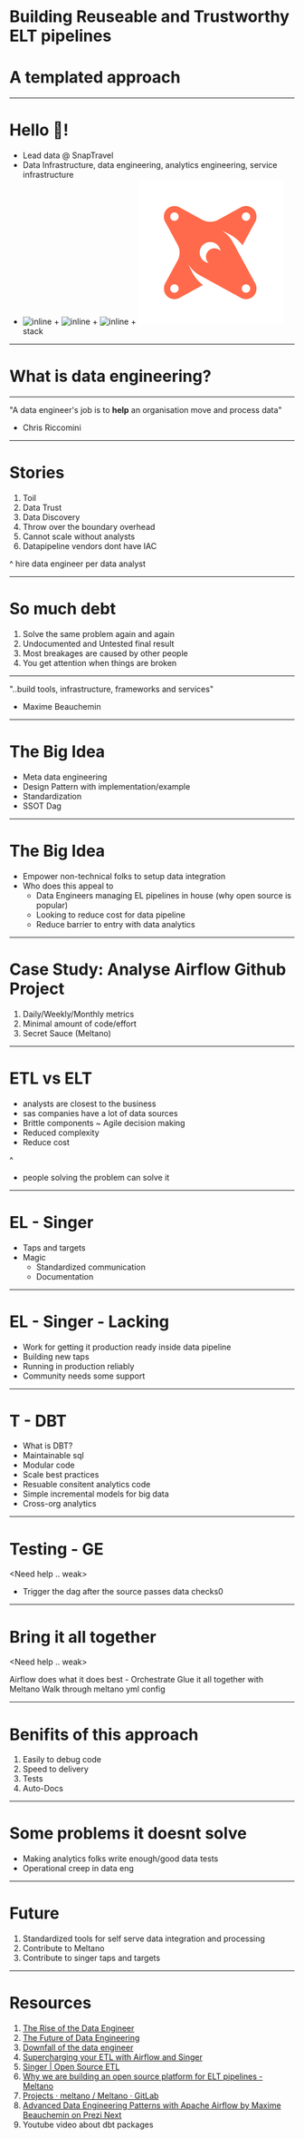 # Building Reuseable and Trustworthy ELT pipelines
# A templated approach


---

# Hello 👋!

- Lead data @ SnapTravel
- Data Infrastructure, data engineering, analytics engineering, service infrastructure
- ![inline](https://nehiljain.com/images/stitch-icon.png) + ![inline](https://nehiljain.com/images/airflow-icon.png) + ![inline](https://surveymonkey-assets.s3.amazonaws.com/survey/280222649/324d7fd3-51ee-4548-91f7-a1dffbd9b555.png) + ![inline](https://raw.githubusercontent.com/PrefectHQ/prefect/master/docs/.vuepress/public/logos/dbt.png) stack

---

# What is data engineering?

---

"A data engineer's job is to **help** an organisation move and process data"

- Chris Riccomini

---

# Stories

1. Toil
2. Data Trust
3. Data Discovery
4. Throw over the boundary overhead
5. Cannot scale without analysts
6. Datapipeline vendors dont have IAC

^
hire data engineer per data analyst


---

# So much debt

1. Solve the same problem again and again
2. Undocumented and Untested final result
3. Most breakages are caused by other people
4. You get attention when things are broken


---

"..build tools, infrastructure, frameworks and services"

- Maxime Beauchemin


---

# The Big Idea

- Meta data engineering
- Design Pattern with implementation/example
- Standardization
- SSOT Dag


---

# The Big Idea


- Empower non-technical folks to setup data integration
- Who does this appeal to
  - Data Engineers managing EL pipelines in house (why open source is popular)
  - Looking to reduce cost for data pipeline
  - Reduce barrier to entry with data analytics

---

# Case Study: Analyse Airflow Github Project

1. Daily/Weekly/Monthly metrics
2. Minimal amount of code/effort
3. Secret Sauce (Meltano)

---

# ETL vs ELT

- analysts are closest to the business
- sas companies have a lot of data sources
- Brittle components ~ Agile decision making
- Reduced complexity
- Reduce cost


^
- people solving the problem can solve it

---

# EL - Singer

- Taps and targets
- Magic
  - Standardized communication
  - Documentation

---

# EL - Singer - Lacking


- Work for getting it production ready inside data pipeline
- Building new taps
- Running in production reliably
- Community needs some support

---

# T - DBT

- What is DBT?
- Maintainable sql
- Modular code
- Scale best practices
- Resuable consitent analytics code
- Simple incremental models for big data
- Cross-org analytics

---

# Testing - GE

<Need help .. weak>

- Trigger the dag after the source passes data checks0

---

# Bring it all together

<Need help .. weak>

Airflow does what it does best - Orchestrate
Glue it all together with Meltano
Walk through meltano yml config

---

# Benifits of this approach

1. Easily to debug code
2. Speed to delivery
3. Tests
4. Auto-Docs

---

# Some problems it doesnt solve

- Making analytics folks write enough/good data tests
- Operational creep in data eng

---


# Future

1. Standardized tools for self serve data integration and processing
2. Contribute to Meltano
3. Contribute to singer taps and targets



---

# Resources

1. [The Rise of the Data Engineer](https://www.freecodecamp.org/news/the-rise-of-the-data-engineer-91be18f1e603/)
2. [The Future of Data Engineering](https://riccomini.name/future-data-engineering)
3. [Downfall of the data engineer](https://medium.com/@maximebeauchemin/the-downfall-of-the-data-engineer-5bfb701e5d6b)
4. [Supercharging your ETL with Airflow and Singer](https://www.stitchdata.com/blog/supercharging-etl-with-airflow-and-singer/)
5. [Singer | Open Source ETL](https://www.singer.io/#what-it-is)
6. [Why we are building an open source platform for ELT pipelines - Meltano](https://meltano.com/blog/2020/05/13/why-we-are-building-an-open-source-platform-for-elt-pipelines/)
7. [Projects · meltano / Meltano · GitLab](https://gitlab.com/meltano/meltano)
8. [Advanced Data Engineering Patterns with Apache Airflow by Maxime Beauchemin on Prezi Next](https://prezi.com/p/adxlaplcwzho/advanced-data-engineering-patterns-with-apache-airflow/)
9. Youtube video about dbt packages



